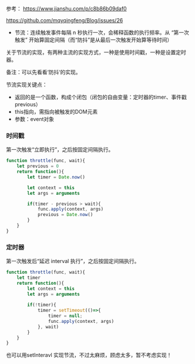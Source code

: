 参考：
https://www.jianshu.com/p/c8b86b09daf0

https://github.com/mqyqingfeng/Blog/issues/26


* 节流：连续触发事件每隔 n 秒执行一次，会稀释函数的执行频率。从 “第一次触发” 开始算固定间隔（而“防抖”是从最后一次触发开始算等待时间）

关于节流的实现，有两种主流的实现方式，一种是使用时间戳，一种是设置定时器。

备注：可以先看看‘防抖‘的实现。

节流实现关键点：
* 返回的是一个函数，构成个闭包（闭包的自由变量：定时器的timer、事件戳previous）
* this指向，需指向被触发的DOM元素
* 参数：event对象

### 时间戳
第一次触发“立即执行”，之后按固定间隔执行。

```javascript
function throttle(func, wait){
    let previous = 0
    return function(){
        let timer = Date.now()

        let context = this 
        let args = arguments

        if(timer - previous > wait){
            func.apply(context, args)
            previous = Date.now()
        }
    }
}
```
### 定时器
第一次触发后“延迟 interval 执行”，之后按固定间隔执行。

```javascript
function throttle(func, wait){
    let timer
    return function(){
        let context = this 
        let args = arguments 
        
        if(!timer){
            timer = setTimeout(()=>{
                timer = null;
                func.apply(context, args)
            }, wait)
        } 
    }
}
```

也可以用setInteravl 实现节流，不过太麻烦，顾虑太多，暂不考虑实现！